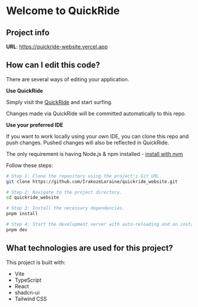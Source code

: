 # Welcome to QuickRide

## Project info

**URL**: https://quickride-website.vercel.app

## How can I edit this code?

There are several ways of editing your application.

**Use QuickRide**

Simply visit the [QuickRide](https://quickride-website.vercel.app) and start surfing.

Changes made via QuickRide will be committed automatically to this repo.

**Use your preferred IDE**

If you want to work locally using your own IDE, you can clone this repo and push changes. Pushed changes will also be reflected in QuickRide.

The only requirement is having Node.js & npm installed - [install with nvm](https://github.com/nvm-sh/nvm#installing-and-updating)

Follow these steps:

```sh
# Step 1: Clone the repository using the project's Git URL.
git clone https://github.com/IrakozeLoraine/quickride_website.git

# Step 2: Navigate to the project directory.
cd quickride_website

# Step 3: Install the necessary dependencies.
pnpm install

# Step 4: Start the development server with auto-reloading and an instant preview.
pnpm dev
```

## What technologies are used for this project?

This project is built with:

- Vite
- TypeScript
- React
- shadcn-ui
- Tailwind CSS
